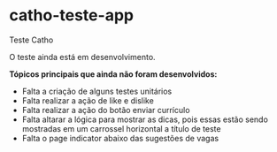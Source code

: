 # catho-teste-app
Teste Catho

O teste ainda está em desenvolvimento. 

**Tópicos principais que ainda não foram desenvolvidos:**
- Falta a criação de alguns testes unitários
- Falta realizar a ação de like e dislike
- Falta realizar a ação do botão enviar currículo
- Falta altarar a lógica para mostrar as dicas, pois essas estão sendo mostradas em um carrossel horizontal a título de teste
- Falta o page indicator abaixo das sugestões de vagas

